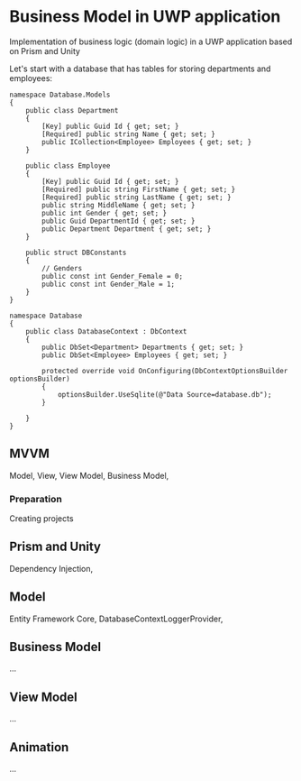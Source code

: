# Business Model in UWP application

Implementation of business logic (domain logic) in a UWP application based on Prism and Unity

Let's start with a database that has tables for storing departments and employees:

```Charp
namespace Database.Models
{
	public class Department 
	{
		[Key] public Guid Id { get; set; }
		[Required] public string Name { get; set; }
		public ICollection<Employee> Employees { get; set; }
	}

	public class Employee 
	{
		[Key] public Guid Id { get; set; }
		[Required] public string FirstName { get; set; }
		[Required] public string LastName { get; set; }
		public string MiddleName { get; set; }
		public int Gender { get; set; }
		public Guid DepartmentId { get; set; }
		public Department Department { get; set; }
	} 	

	public struct DBConstants
	{
		// Genders 
		public const int Gender_Female = 0;
		public const int Gender_Male = 1;
	}
}
```

```Charp
namespace Database
{
	public class DatabaseContext : DbContext
	{
		public DbSet<Department> Departments { get; set; }
		public DbSet<Employee> Employees { get; set; }

		protected override void OnConfiguring(DbContextOptionsBuilder optionsBuilder)
		{
			optionsBuilder.UseSqlite(@"Data Source=database.db");
		}

	}
}
```

## MVVM

Model, View, View Model, Business Model,

### Preparation

Creating projects

## Prism and Unity

Dependency Injection, 

## Model

Entity Framework Core, DatabaseContextLoggerProvider,

## Business Model 

...

## View Model

...

## Animation

...